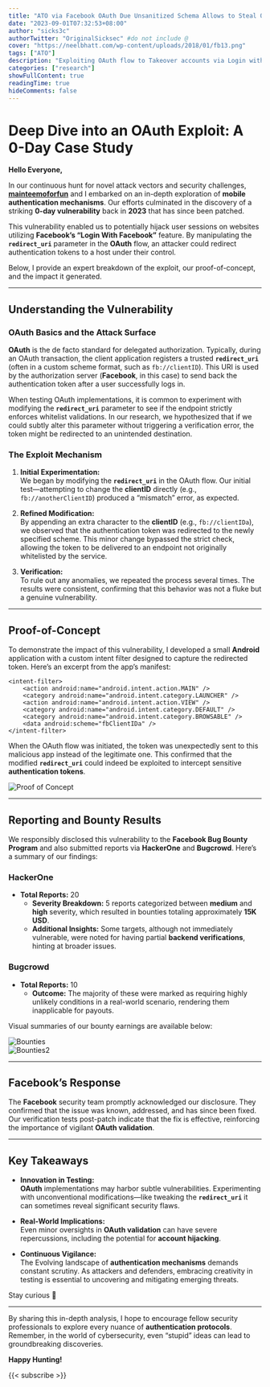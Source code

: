 ```yaml
---
title: "ATO via Facebook OAuth Due Unsanitized Schema Allows to Steal OAuth Token"
date: "2023-09-01T07:32:53+08:00"
author: "sicks3c"
authorTwitter: "OriginalSicksec" #do not include @
cover: "https://neelbhatt.com/wp-content/uploads/2018/01/fb13.png"
tags: ["ATO"]
description: "Exploiting OAuth flow to Takeover accounts via Login with FB"
categories: ["research"]
showFullContent: true
readingTime: true
hideComments: false
---
```


# Deep Dive into an OAuth Exploit: A 0-Day Case Study

**Hello Everyone,**

In our continuous hunt for novel attack vectors and security challenges, [**mainteemoforfun**](https://x.com/wld_basha) and I embarked on an in-depth exploration of **mobile authentication mechanisms**. Our efforts culminated in the discovery of a striking **0-day vulnerability** back in **2023** that has since been patched.

This vulnerability enabled us to potentially hijack user sessions on websites utilizing **Facebook’s “Login With Facebook”** feature. By manipulating the **`redirect_uri`** parameter in the **OAuth** flow, an attacker could redirect authentication tokens to a host under their control.

Below, I provide an expert breakdown of the exploit, our proof-of-concept, and the impact it generated.

---

## Understanding the Vulnerability

### OAuth Basics and the Attack Surface

**OAuth** is the de facto standard for delegated authorization. Typically, during an OAuth transaction, the client application registers a trusted **`redirect_uri`** (often in a custom scheme format, such as `fb://clientID`). This URI is used by the authorization server (**Facebook**, in this case) to send back the authentication token after a user successfully logs in.

When testing OAuth implementations, it is common to experiment with modifying the **`redirect_uri`** parameter to see if the endpoint strictly enforces whitelist validations. In our research, we hypothesized that if we could subtly alter this parameter without triggering a verification error, the token might be redirected to an unintended destination.

### The Exploit Mechanism

1. **Initial Experimentation:**  
   We began by modifying the **`redirect_uri`** in the OAuth flow. Our initial test—attempting to change the **clientID** directly (e.g., `fb://anotherClientID`) produced a “mismatch” error, as expected.

2. **Refined Modification:**  
   By appending an extra character to the **clientID** (e.g., `fb://clientIDa`), we observed that the authentication token was redirected to the newly specified scheme. This minor change bypassed the strict check, allowing the token to be delivered to an endpoint not originally whitelisted by the service.

3. **Verification:**  
   To rule out any anomalies, we repeated the process several times. The results were consistent, confirming that this behavior was not a fluke but a genuine vulnerability.

---

## Proof-of-Concept

To demonstrate the impact of this vulnerability, I developed a small **Android** application with a custom intent filter designed to capture the redirected token. Here’s an excerpt from the app’s manifest:

    <intent-filter>
        <action android:name="android.intent.action.MAIN" />
        <category android:name="android.intent.category.LAUNCHER" />
        <action android:name="android.intent.action.VIEW" />
        <category android:name="android.intent.category.DEFAULT" />
        <category android:name="android.intent.category.BROWSABLE" />
        <data android:scheme="fbClientIDa" />
    </intent-filter>

When the OAuth flow was initiated, the token was unexpectedly sent to this malicious app instead of the legitimate one. This confirmed that the modified **`redirect_uri`** could indeed be exploited to intercept sensitive **authentication tokens**.

![Proof of Concept](https://i.imgur.com/5HcVciv.png)

---

## Reporting and Bounty Results

We responsibly disclosed this vulnerability to the **Facebook Bug Bounty Program** and also submitted reports via **HackerOne** and **Bugcrowd**. Here’s a summary of our findings:

### HackerOne
- **Total Reports:** 20  
  - **Severity Breakdown:** 5 reports categorized between **medium** and **high** severity, which resulted in bounties totaling approximately **15K USD**.
  - **Additional Insights:** Some targets, although not immediately vulnerable, were noted for having partial **backend verifications**, hinting at broader issues.

### Bugcrowd
- **Total Reports:** 10  
  - **Outcome:** The majority of these were marked as requiring highly unlikely conditions in a real-world scenario, rendering them inapplicable for payouts.

Visual summaries of our bounty earnings are available below:

![Bounties](https://i.imgur.com/kV8G3NY.png)  
![Bounties2](https://i.imgur.com/FVozCeK.png)

---

## Facebook’s Response

The **Facebook** security team promptly acknowledged our disclosure. They confirmed that the issue was known, addressed, and has since been fixed. Our verification tests post-patch indicate that the fix is effective, reinforcing the importance of vigilant **OAuth validation**.

---

## Key Takeaways

- **Innovation in Testing:**  
  **OAuth** implementations may harbor subtle vulnerabilities. Experimenting with unconventional modifications—like tweaking the **`redirect_uri`** it can sometimes reveal significant security flaws.

- **Real-World Implications:**  
  Even minor oversights in **OAuth validation** can have severe repercussions, including the potential for **account hijacking**.

- **Continuous Vigilance:**  
  The Evolving landscape of **authentication mechanisms** demands constant scrutiny. As attackers and defenders, embracing creativity in testing is essential to uncovering and mitigating emerging threats.

Stay curious 🖤

---

By sharing this in-depth analysis, I hope to encourage fellow security professionals to explore every nuance of **authentication protocols**. Remember, in the world of cybersecurity, even “stupid” ideas can lead to groundbreaking discoveries.

**Happy Hunting!**

{{< subscribe >}}

